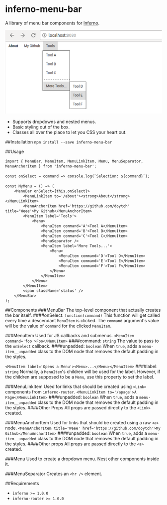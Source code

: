 # inferno-menu-bar
A library of menu bar components for [Inferno](https://github.com/infernojs/inferno).

![Screenshot](screenshot.png)

- Supports dropdowns and nested menus.
- Basic styling out of the box.
- Classes all over the place to let you CSS your heart out.

##Installation
`npm install --save inferno-menu-bar`

##Usage
```
import { MenuBar, MenuItem, MenuLinkItem, Menu, MenuSeparator, MenuAnchorItem } from 'inferno-menu-bar';

const onSelect = command => console.log(`Selection: ${command}`);

const MyMenu = () => (
    <MenuBar onSelect={this.onSelect}>
        <MenuLinkItem to='/about'><strong>About</strong></MenuLinkItem>
        <MenuAnchorItem href='https://github.com/doytch' title='Weee'>My Github</MenuAnchorItem>
        <MenuItem label='Tools'>
            <Menu>
                <MenuItem command='A'>Tool A</MenuItem>
                <MenuItem command='B'>Tool B</MenuItem>
                <MenuItem command='C'>Tool C</MenuItem>
                <MenuSeparator />
                <MenuItem label='More Tools...'>
                    <Menu>
                        <MenuItem command='D'>Tool D</MenuItem>
                        <MenuItem command='E'>Tool E</MenuItem>
                        <MenuItem command='F'>Tool F</MenuItem>
                    </Menu>
                </MenuItem>
            </Menu>
        </MenuItem>
        <span className='status' />
    </MenuBar>
);
```

##Components
###MenuBar
The top-level component that actually creates the bar itself.
####onSelect: `function(command)`
This function will get called every time a descendant `MenuItem` is clicked. The `command` argument's value will be the value of `command` for the clicked `MenuItem`.

###MenuItem
Used for JS callbacks and submenus.
`<MenuItem command='foo'>Foo</MenuItem>`
####command: `string`
The value to pass to the `onSelect` callback.
####unpadded: `boolean`
When `true`, adds a `menu-item__unpadded` class to the DOM node that removes the default padding in the styles.

`<MenuItem label='Opens a Menu'><Menu>...</Menu></MenuItem>`
####label: `string`
Normally, a `MenuItem`'s children will be used for the label. However, if the children are supposed to be a `Menu`, use this property to set the label.

###MenuLinkItem
Used for links that should be created using `<Link>` components from `inferno-router`.
`<MenuLinkItem to='/apage'>A Page</MenuLinkItem>`
####unpadded: `boolean`
When `true`, adds a `menu-item__unpadded` class to the DOM node that removes the default padding in the styles.
####Other Props
All props are passed directly to the `<Link>` created.

###MenuAnchorItem
Used for links that should be created using a raw `<a>` node.
`<MenuAnchorItem title='Weee' href='https://github.com/doytch'>My Github</MenuAnchorItem>`
####unpadded: `boolean`
When `true`, adds a `menu-item__unpadded` class to the DOM node that removes the default padding in the styles.
####Other props
All props are passed directly to the `<a>` created.

###Menu
Used to create a dropdown menu. Nest other components inside it.

###MenuSeparator
Creates an `<hr />` element.

##Requirements
- `inferno >= 1.0.0`
- `inferno-router >= 1.0.0`

